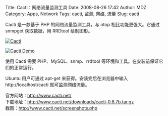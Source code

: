 Title: Cacti：网络流量监测工具
Date: 2008-08-26 17:42
Author: MDZ
Category: Apps, Network
Tags: cacti, 监测, 网络, 流量
Slug: cacti

Cacti 是一款基于 PHP 的网络流量监测工具，与 ntop 相比功能更强大。它通过
snmpget 获取数据，用 RRDtool 绘制图形。

[![Cacti](http://i.linuxtoy.org/i/2008/08/cacti_promo_main-300x223.png)](http://i.linuxtoy.org/i/2008/08/cacti_promo_main.png)

[![Cacti
Demo](http://i.linuxtoy.org/i/2008/08/get_imagephp-281x300.png)](http://i.linuxtoy.org/i/2008/08/get_imagephp.png)

使用 Cacti 需要 PHP、MySQL、snmp、rrdtool
等环境和工具。在安装前保证它们的正常运行。

Ubuntu 用户可通过 apt-get 来获得。安装完后在浏览器中输入
http://localhost/cacti 就可监测网络流量。

官方网站：<http://www.cacti.net/>  
下载地址：<http://www.cacti.net/downloads/cacti-0.8.7b.tar.gz>  
截图：<http://www.cacti.net/screenshots.php>
